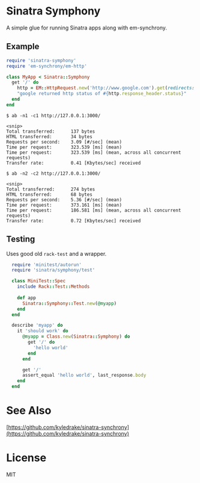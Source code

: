 # Sinatra Symphony

A simple glue for running Sinatra apps along with em-synchrony.

## Example

```ruby
require 'sinatra-symphony'
require 'em-synchrony/em-http'

class MyApp < Sinatra::Symphony
  get '/' do
    http = EM::HttpRequest.new('http://www.google.com').get(redirects: 0)
    "google returned http status of #{http.response_header.status}"
  end
end
```

```
$ ab -n1 -c1 http://127.0.0.1:3000/

<snip>
Total transferred:      137 bytes
HTML transferred:       34 bytes
Requests per second:    3.09 [#/sec] (mean)
Time per request:       323.539 [ms] (mean)
Time per request:       323.539 [ms] (mean, across all concurrent requests)
Transfer rate:          0.41 [Kbytes/sec] received

$ ab -n2 -c2 http://127.0.0.1:3000/

<snip>
Total transferred:      274 bytes
HTML transferred:       68 bytes
Requests per second:    5.36 [#/sec] (mean)
Time per request:       373.161 [ms] (mean)
Time per request:       186.581 [ms] (mean, across all concurrent requests)
Transfer rate:          0.72 [Kbytes/sec] received
```

## Testing

Uses good old `rack-test` and a wrapper.

```ruby
  require 'minitest/autorun'
  require 'sinatra/symphony/test'

  class MiniTest::Spec
    include Rack::Test::Methods
    
    def app
      Sinatra::Symphony::Test.new(@myapp) 
    end
  end

  describe 'myapp' do
    it 'should work' do
      @myapp = Class.new(Sinatra::Symphony) do
        get '/' do
          'hello world'
        end
      end

      get '/'
      assert_equal 'hello world', last_response.body
    end
  end
```

# See Also
[https://github.com/kyledrake/sinatra-synchrony](https://github.com/kyledrake/sinatra-synchrony)

# License
MIT
